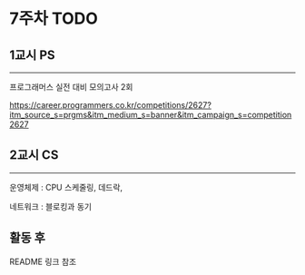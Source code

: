 # 7주차 TODO

## 1교시 PS
----
프로그래머스 실전 대비 모의고사 2회

https://career.programmers.co.kr/competitions/2627?itm_source_s=prgms&itm_medium_s=banner&itm_campaign_s=competition2627

## 2교시 CS
---
운영체제 : CPU 스케줄링, 데드락, 

네트워크 : 블로킹과 동기

## 활동 후
README 링크 참조